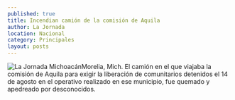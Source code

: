 ```yaml
---
published: true
title: Incendian camión de la comisión de Aquila
author: La Jornada
location: Nacional
category: Principales
layout: posts
---
```


![La Jornada Michoacán](http://i.imgur.com/geVscr8m.jpg)Morelia, Mich. El camión en el que viajaba la comisión de Aquila para exigir la liberación de comunitarios detenidos el 14 de agosto en el operativo realizado en ese municipio, fue quemado y apedreado por desconocidos. 
